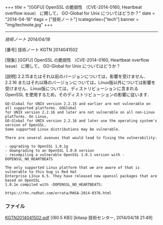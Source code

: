+++
title = "[GGFU] OpenSSL の脆弱性 （CVE-2014-0160, Heartbeat overflow issue） に関して， GO-Global for Unix についてはどうか？"
date = "2014-04-18"
ttags = ["技術ノート"]
tcategories=["tech"]
banner = "img/technote.jpg"
+++

----------------------------------------------------------------------------------------------------------------------

*技術ノート
2014/04/18*


[番号]
技術ノート KGTN 2014041502

[現象]
[GGFU] OpenSSL の脆弱性 （CVE-2014-0160, Heartbeat overflow issue）
に関して， GO-Global for Unix についてはどうか？

[説明]
2.2.15またはそれ以前のバージョンについては，影響を受けません．2.2.16
またはそれ以降のバージョンについては，Linux版以外については影響を受けません．Linux版については，ディストリビューションに含まれる
OpenSSL を使用するため，そのディストリビューションの影響に従います．

    GO-Global for UNIX version 2.2.15 and earlier are not vulnerable on all supported platforms. GOGlobal
    for UNIX version 2.2.16 and later are not vulnerable on all non-Linux platforms. On Linux,
    GO-Global for UNIX version 2.2.16 and later use the operating system's version of OpenSSL.
    Some supported Linux distributions may be vulnerable.

    There are several avenues that would lead to fixing the vulnerability:

    - upgrading to OpenSSL 1.0.1g
    - downgrading to an OpenSSL 1.0.0 version
    - recompiling a vulnerable OpenSSL 1.0.1 version with -DOPENSSL_NO_HEARTBEATS

    The only supported Linux platform that we are aware of that is vulnerable to this bug is Red Hat
    Enterprise LInux 6.5. They have released new openssl packages that are based on OpenSSL
    1.0.1e compiled with -DOPENSSL_NO_HEARTBEATS:

    https://rhn.redhat.com/errata/RHSA-2014-0376.html


### ファイル





[KGTN2014041502.pdf](http://techreport.kitasp.net/attachments/download/1662/KGTN2014041502.pdf)
 [(60.5 KB)] [kitasp 技術センター, 2014/04/18
21:49]
